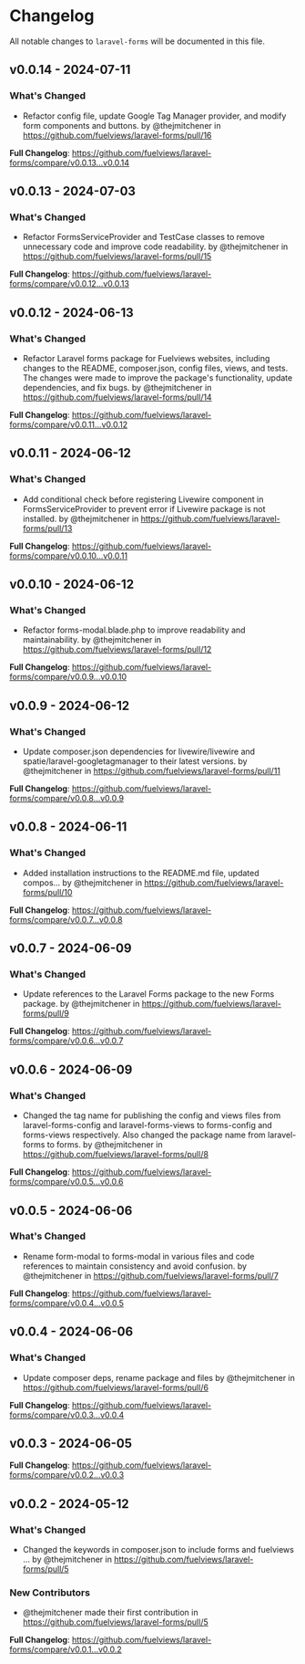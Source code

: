 # Changelog

All notable changes to `laravel-forms` will be documented in this file.

## v0.0.14 - 2024-07-11

### What's Changed

* Refactor config file, update Google Tag Manager provider, and modify form components and buttons. by @thejmitchener in https://github.com/fuelviews/laravel-forms/pull/16

**Full Changelog**: https://github.com/fuelviews/laravel-forms/compare/v0.0.13...v0.0.14

## v0.0.13 - 2024-07-03

### What's Changed

* Refactor FormsServiceProvider and TestCase classes to remove unnecessary code and improve code readability. by @thejmitchener in https://github.com/fuelviews/laravel-forms/pull/15

**Full Changelog**: https://github.com/fuelviews/laravel-forms/compare/v0.0.12...v0.0.13

## v0.0.12 - 2024-06-13

### What's Changed

* Refactor Laravel forms package for Fuelviews websites, including changes to the README, composer.json, config files, views, and tests. The changes were made to improve the package's functionality, update dependencies, and fix bugs. by @thejmitchener in https://github.com/fuelviews/laravel-forms/pull/14

**Full Changelog**: https://github.com/fuelviews/laravel-forms/compare/v0.0.11...v0.0.12

## v0.0.11 - 2024-06-12

### What's Changed

* Add conditional check before registering Livewire component in FormsServiceProvider to prevent error if Livewire package is not installed. by @thejmitchener in https://github.com/fuelviews/laravel-forms/pull/13

**Full Changelog**: https://github.com/fuelviews/laravel-forms/compare/v0.0.10...v0.0.11

## v0.0.10 - 2024-06-12

### What's Changed

* Refactor forms-modal.blade.php to improve readability and maintainability. by @thejmitchener in https://github.com/fuelviews/laravel-forms/pull/12

**Full Changelog**: https://github.com/fuelviews/laravel-forms/compare/v0.0.9...v0.0.10

## v0.0.9 - 2024-06-12

### What's Changed

* Update composer.json dependencies for livewire/livewire and spatie/laravel-googletagmanager to their latest versions. by @thejmitchener in https://github.com/fuelviews/laravel-forms/pull/11

**Full Changelog**: https://github.com/fuelviews/laravel-forms/compare/v0.0.8...v0.0.9

## v0.0.8 - 2024-06-11

### What's Changed

* Added installation instructions to the README.md file, updated compos… by @thejmitchener in https://github.com/fuelviews/laravel-forms/pull/10

**Full Changelog**: https://github.com/fuelviews/laravel-forms/compare/v0.0.7...v0.0.8

## v0.0.7 - 2024-06-09

### What's Changed

* Update references to the Laravel Forms package to the new Forms package. by @thejmitchener in https://github.com/fuelviews/laravel-forms/pull/9

**Full Changelog**: https://github.com/fuelviews/laravel-forms/compare/v0.0.6...v0.0.7

## v0.0.6 - 2024-06-09

### What's Changed

* Changed the tag name for publishing the config and views files from laravel-forms-config and laravel-forms-views to forms-config and forms-views respectively. Also changed the package name from laravel-forms to forms. by @thejmitchener in https://github.com/fuelviews/laravel-forms/pull/8

**Full Changelog**: https://github.com/fuelviews/laravel-forms/compare/v0.0.5...v0.0.6

## v0.0.5 - 2024-06-06

### What's Changed

* Rename form-modal to forms-modal in various files and code references to maintain consistency and avoid confusion. by @thejmitchener in https://github.com/fuelviews/laravel-forms/pull/7

**Full Changelog**: https://github.com/fuelviews/laravel-forms/compare/v0.0.4...v0.0.5

## v0.0.4 - 2024-06-06

### What's Changed

* Update composer deps, rename package and files by @thejmitchener in https://github.com/fuelviews/laravel-forms/pull/6

**Full Changelog**: https://github.com/fuelviews/laravel-forms/compare/v0.0.3...v0.0.4

## v0.0.3 - 2024-06-05

**Full Changelog**: https://github.com/fuelviews/laravel-forms/compare/v0.0.2...v0.0.3

## v0.0.2 - 2024-05-12

### What's Changed

* Changed the keywords in composer.json to include forms and fuelviews … by @thejmitchener in https://github.com/fuelviews/laravel-forms/pull/5

### New Contributors

* @thejmitchener made their first contribution in https://github.com/fuelviews/laravel-forms/pull/5

**Full Changelog**: https://github.com/fuelviews/laravel-forms/compare/v0.0.1...v0.0.2
